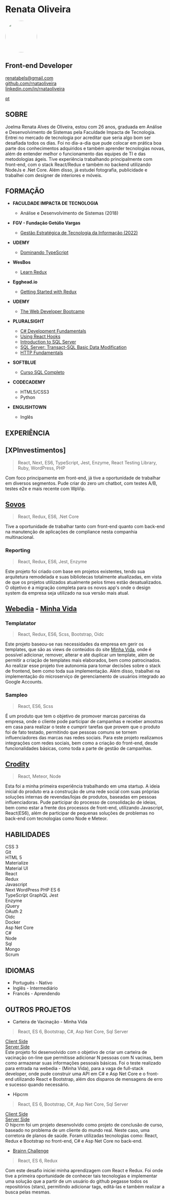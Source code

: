 # **Renata Oliveira**

<img src="https://media.licdn.com/dms/image/D4D03AQG2nmhCq3NnaA/profile-displayphoto-shrink_200_200/0/1674506430890?e=1680134400&v=beta&t=gCyjggDZ8BZwx47_EFQ8wCptHFG4TWaZBs5gAt47iPY" style="border-radius: 50%;" width="100px"/>

## Front-end Developer  

renatabels@gmail.com  
[github.com/rnataoliveira](https://github.com/rnataoliveira/)  
[linkedin.com/in/rnataoliveira](https://www.linkedin.com/in/rnataoliveira/)

<a href="https://rnataoliveira.github.io/resume/">pt</a>

## **SOBRE**
Joelma Renata Alves de Oliveira, estou com 26 anos, graduada em Análise e Desenvolvimento de Sistemas pela Faculdade Impacta de Tecnologia. Entrei no mercado de tecnologia por acreditar que seria algo bom ser desafiada todos os dias. Foi no dia-a-dia que pude colocar em prática boa parte dos conhecimentos adquiridos e também aprender tecnologias novas, além de entender melhor o funcionamento das equipes de TI e das metodologias ágeis. Tive experiência trabalhando principalmente com front-end, com o stack React/Redux e também no backend utilizando NodeJs e .Net Core. 
Além disso, já estudei fotografia, publicidade e trabalhei com designer de interiores e móveis.

## **FORMAÇÃO**
- **FACULDADE IMPACTA DE TECNOLOGIA**
  - Análise e Desenvolvimento de Sistemas (2018)   

- **FGV - Fundação Getúlio Vargas**  
  - [Gestão Estratégica de Tecnologia da Informação (2022)](https://brasilopenbadge.com.br/pages/badge/04c6c822b7a4a13f73608a8cee353a74)  

- **UDEMY**
  - [Dominando TypeScript](https://github.com/rnataoliveira/resume/blob/master/certificates/CertificateTypeScript.jpeg)

- **WesBos**  
  - [Learn Redux](https://courses.wesbos.com/account/access/5a5f67c3d70b6b62cecad30b)

- **Egghead.io**  
  - [Getting Started with Redux](https://egghead.io/courses/getting-started-with-redux)

- **UDEMY**
  - [The Web Developer Bootcamp](https://www.udemy.com/the-web-developer-bootcamp/learn/v4/overview)

- **PLURALSIGHT**
  - [C# Development Fundamentals]()
  - [Using React Hooks]()
  - [Introduction to SQL Server](https://github.com/rnataoliveira/resume/blob/master/certificates/CertificateIntroductionToSQLServer.pdf)
  - [SQL Server: Transact-SQL Basic Data Modification](https://github.com/rnataoliveira/resume/blob/master/certificates/SQLServer-Transact-SQL%20Basic%20Data%20Modification.pdf)
  - [HTTP Fundamentals](https://github.com/rnataoliveira/resume/blob/master/certificates/HTTPFundamentals.pdf)

- **SOFTBLUE**
  - [Curso SQL Completo](https://github.com/rnataoliveira/resume/blob/master/certificates/CURSO-SQL.pdf)

- **CODECADEMY**
  - HTML5/CSS3 
  - Python 

- **ENGLISHTOWN**
  - Inglês

## **EXPERIÊNCIA**

## **[XPInvestimentos]**  
> React, Next, ES6, TypeScript, Jest, Enzyme, React Testing Library, Ruby, WordPress, PHP  

Com foco principamente em front-end, já tive a oportunidade de trabalhar em diversos segmentos. Pude criar do zero um chatbot, com testes A/B, testes e2e e mais recente com WpVip.  

## **[Sovos](https://sovos.com/)**
> React, Redux, ES6, .Net Core  

Tive a oportunidade de trabalhar tanto com front-end quanto com back-end na manutenção de aplicações de compliance nesta companhia multinacional.

### **Reporting**
>React, Redux, ES6, Jest, Enzyme

Este projeto foi criado com base em projetos existentes, tendo sua arquitetura remodelada e suas bibliotecas totalmente atualizadas, em vista de que os projetos utilizados atualmente pelos times estão desatualizados. O objetivo é a migração completa para os novos app's onde o design system da empresa seja utilizado na sua versão mais atual.

## **[Webedia](http://www.webedia.com.br/) - [Minha Vida](https://minhavida.com.br/)**

### **Templatator**
> React, Redux, ES6, Scss, Bootstrap, Oidc

Este projeto baseou-se nas necessidades da empresa em gerir os templates, que são as views de conteúdos do site [Minha Vida](https://minhavida.com.br), onde é possível adicionar, remover, alterar e até duplicar um template, além de permitir a criação de templates mais elaborados, bem como patrocinados. Ao realizar esse projeto tive autonomia para tomar decisões sobre o stack de frontend, bem como toda sua implementação. Além disso, trabalhei na implementação do microserviço de gerenciamento de usuários integrado ao Google Accounts. 

### **Sampleo**
>React, ES6, Scss

É um produto que tem o objetivo de promover marcas parceiras da empresa, onde o cliente pode participar de campanhas e receber amostras em casa para realizar o teste e cumprir tarefas que provem que o produto foi de fato testado, permitindo que pessoas comuns se tornem influenciadores das marcas nas redes sociais. Para este projeto realizamos integrações com redes sociais, bem como a criação do front-end, desde funcionalidades básicas, como toda a parte de gestão de campanhas.

## **[Crodity](https://www.crodity.com/)**
> React, Meteor, Node

  Esta foi a minha primeira experiência trabalhando em uma startup. A ideia inicial do produto era a construção de uma rede social com suas próprias soluções internas de revendas/lojas de produtos, baseadas em pessoas influenciadoras. Pude participar do processo de consolidação de ideias, bem como estar a frente dos processos de front-end, utilizando Javascript, React(ES6), além de participar de pequenas soluções de problemas no back-end com tecnologias como Node e Meteor.

## **HABILIDADES**
CSS 3  
Git  
HTML 5  
Materialize  
Material UI  
React  
Redux  
Javascript  
Next
WordPress
PHP
ES 6  
TypeScript
GraphQL
Jest  
Enzyme  
jQuery  
OAuth 2  
Oidc  
Docker  
Asp Net Core  
C#  
Node  
Sql  
Mongo  
Scrum  

## **IDIOMAS**

- Português - Nativo
- Inglês - Intermediário  
- Francês - Aprendendo

## **OUTROS PROJETOS**

- Carteira de Vacinação - Minha Vida  
> React, ES 6, Bootstrap, C#, Asp Net Core, Sql Server  

  [Client Side](https://github.com/rnataoliveira/code-challenge/tree/master/client)  
  [Server Side](https://github.com/rnataoliveira/code-challenge/tree/master/server)  
  Este projeto foi desenvolvido com o objetivo de criar um carteira de vacinação on-line que permitisse adicionar N pessoas com N vacinas, bem como armazenar suas informações pessoais básicas. Foi o teste realizado para entrada na webedia - (Minha Vida), para a vaga de full-stack developer, onde pude construir uma API em C# e Asp Net Core e o front-end utilizando React e Bootstrap, além dos disparos de mensagens de erro e sucesso quando necessário.

- Hipcrm  
> React, ES 6, Bootstrap, C#, Asp Net Core, Sql Server  

  [Client Side](https://github.com/rnataoliveira/hipcrm-client)  
  [Server Side](https://github.com/rnataoliveira/hipcrm-server)  
   O hipcrm foi um projeto desenvolvido como projeto de conclusão de curso, baseado no problema de um cliente do mundo real. Neste caso, uma corretora de planos de saúde.
  Foram utilizadas tecnologias como: React, Redux e Bootstrap no front-end, C# e Asp Net Core no back-end.  

* [Brainn Challenge](https://github.com/rnataoliveira/challenge/tree/master/resolution) 
> React, ES 6, Redux

   Com este desafio iniciei minha aprendizagem com React e Redux. Foi onde tive a primeira oportunidade de conhecer tais tecnologias e implementar uma solução que a partir de um usuário do github pegasse todos os repositórios (stars), permitindo adicionar tags, editá-las e também realizar a busca pelas mesmas.


